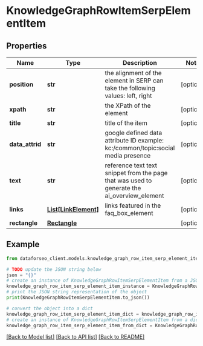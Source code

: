 # KnowledgeGraphRowItemSerpElementItem


## Properties

Name | Type | Description | Notes
------------ | ------------- | ------------- | -------------
**position** | **str** | the alignment of the element in SERP can take the following values: left, right | [optional] 
**xpath** | **str** | the XPath of the element | [optional] 
**title** | **str** | title of the item | [optional] 
**data_attrid** | **str** | google defined data attribute ID example: kc:/common/topic:social media presence | [optional] 
**text** | **str** | reference text text snippet from the page that was used to generate the ai_overview_element | [optional] 
**links** | [**List[LinkElement]**](LinkElement.md) | links featured in the faq_box_element | [optional] 
**rectangle** | [**Rectangle**](Rectangle.md) |  | [optional] 

## Example

```python
from dataforseo_client.models.knowledge_graph_row_item_serp_element_item import KnowledgeGraphRowItemSerpElementItem

# TODO update the JSON string below
json = "{}"
# create an instance of KnowledgeGraphRowItemSerpElementItem from a JSON string
knowledge_graph_row_item_serp_element_item_instance = KnowledgeGraphRowItemSerpElementItem.from_json(json)
# print the JSON string representation of the object
print(KnowledgeGraphRowItemSerpElementItem.to_json())

# convert the object into a dict
knowledge_graph_row_item_serp_element_item_dict = knowledge_graph_row_item_serp_element_item_instance.to_dict()
# create an instance of KnowledgeGraphRowItemSerpElementItem from a dict
knowledge_graph_row_item_serp_element_item_from_dict = KnowledgeGraphRowItemSerpElementItem.from_dict(knowledge_graph_row_item_serp_element_item_dict)
```
[[Back to Model list]](../README.md#documentation-for-models) [[Back to API list]](../README.md#documentation-for-api-endpoints) [[Back to README]](../README.md)


